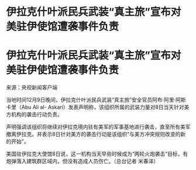# 伊拉克什叶派民兵武装“真主旅”宣布对美驻伊使馆遭袭事件负责

# 伊拉克什叶派民兵武装“真主旅”宣布对美驻伊使馆遭袭事件负责

来源：央视新闻客户端

当地时间12月9日晚间，伊拉克什叶派民兵武装“真主旅”安全官员阿布·阿里·阿斯卡里（Abu Ali al-
Askari）发表声明称，该组织所属的武装力量对8日当天针对美方机构的袭击行动负责。

声明强调该组织将继续对伊拉克境内驻有美军的军事基地进行袭击，直至所有美军撤离伊拉克。并表示8日针对美方的袭击行动是该组织“与美方冲突规则改变的新的开始”。

美国驻伊拉克大使馆8日说，这一机构当天早些时候成为“两轮火炮袭击”目标，有炮弹落入建筑群区域内，但没有造成人员伤亡。（总台记者 米春泽）


